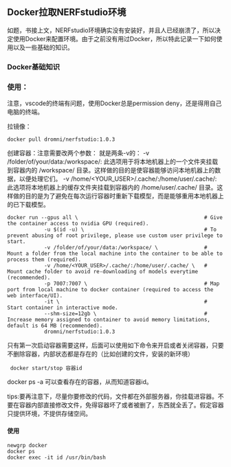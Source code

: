 ## Docker拉取NERFstudio环境
如题，书接上文，NERFstudio环境确实没有安装好，并且人已经崩溃了，所以决定使用Docker来配置环境。由于之前没有用过Docker，所以特此记录一下如何使用以及一些基础的知识。

### Docker基础知识



### 使用：
注意，vscode的终端有问题，使用Docker总是permission deny，还是得用自己电脑的终端。

拉镜像：
```
docker pull dromni/nerfstudio:1.0.3
```

创建容器：注意需要改两个参数：
就是两条-v的：
-v /folder/of/your/data:/workspace/: 此选项用于将本地机器上的一个文件夹挂载到容器内的 /workspace/ 目录。这样做的目的是使容器能够访问本地机器上的数据，以便处理它们。
-v /home/<YOUR_USER>/.cache/:/home/user/.cache/: 此选项将本地机器上的缓存文件夹挂载到容器内的 /home/user/.cache/ 目录。这样做的目的是为了避免在每次运行容器时重新下载模型，而是能够重用本地机器上的已下载模型。

```
docker run --gpus all \                                         # Give the container access to nvidia GPU (required).
            -u $(id -u) \                                       # To prevent abusing of root privilege, please use custom user privilege to start.
            -v /folder/of/your/data:/workspace/ \               # Mount a folder from the local machine into the container to be able to process them (required).
            -v /home/<YOUR_USER>/.cache/:/home/user/.cache/ \   # Mount cache folder to avoid re-downloading of models everytime (recommended).
            -p 7007:7007 \                                      # Map port from local machine to docker container (required to access the web interface/UI).
            -it \                                               # Start container in interactive mode.
            --shm-size=12gb \                                   # Increase memory assigned to container to avoid memory limitations, default is 64 MB (recommended).
            dromni/nerfstudio:1.0.3
```

只有第一次启动容器需要这样，后面可以使用如下命令来开启或者关闭容器，只要不删除容器，内部状态都是存在的（比如创建的文件，安装的新环境）
```
 docker start/stop 容器id 
```
docker ps -a 可以查看存在的容器，从而知道容器id。

tips:要再注意下，尽量你要修改的代码，文件都在外部服务器，你挂载进容器。不要在容器内部直接修改文件，免得容器坏了或者被删了，东西就全丢了。假定容器只提供环境，不提供存储空间。


#### 使用
```
newgrp docker
docker ps
docker exec -it id /usr/bin/bash
```